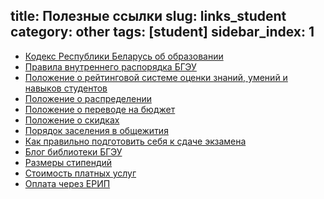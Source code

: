 title: Полезные ссылки
slug: links_student
category: other
tags: [student]
sidebar_index: 1
---

-   [Кодекс Республики Беларусь об образовании](http://www.bseu.by/fm/files/kodex.pdf)
-   [Правила внутреннего распорядка БГЭУ](http://www.bseu.by/russian/pvr/pvr3.htm)
-   [Положение о рейтинговой системе оценки знаний, умений и навыков студентов ](http://www.bseu.by/russian/student/reyting.htm)
-   [Положение о распределении](http://www.bseu.by/russian/teaching/distrib.htm)
-   [Положение о переводе на бюджет ](http://www.bseu.by/russian/student/perevod.htm)
-   [Положение о скидках](http://www.bseu.by/russian/student/skidki.htm)
-   [Порядок заселения в общежития](http://www.bseu.by/russian/student/polog_zasel.htm)
-   [Как правильно подготовить себя к сдаче экзамена](/files/examrules.doc)
-   [Блог библиотеки БГЭУ](http://library.bseu.blog.tut.by/)
-   [Размеры стипендий](/files/stipendii.doc)
-   [Стоимость платных услуг](/files/otrabotki.doc)
-   [Оплата через ЕРИП](/files/erip.doc)
